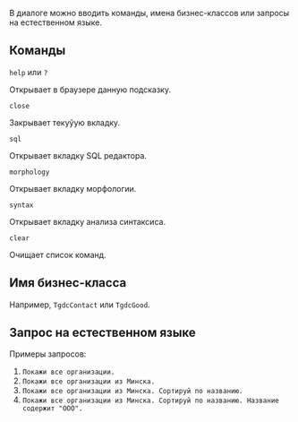 В диалоге можно вводить команды, имена бизнес-классов или запросы на естественном языке.

## Команды

`help` или `?`

Открывает в браузере данную подсказку.

`close`

Закрывает текуўую вкладку.

`sql`

Открывает вкладку SQL редактора.

`morphology`

Открывает вкладку морфологии.

`syntax`

Открывает вкладку анализа синтаксиса.

`clear`

Очищает список команд.

## Имя бизнес-класса

Например, `TgdcContact` или `TgdcGood`.

## Запрос на естественном языке

Примеры запросов: 

1. `Покажи все организации.`
2. `Покажи все организации из Минска.`
3. `Покажи все организации из Минска. Сортируй по названию.`
4. `Покажи все организации из Минска. Сортируй по названию. Название содержит "ООО".`